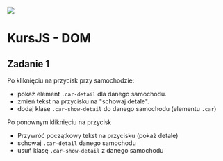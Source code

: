 ![](../../../kursjs.png)

# KursJS - DOM

## Zadanie 1
Po kliknięciu na przycisk przy samochodzie:
- pokaż element `.car-detail` dla danego samochodu.
- zmień tekst na przycisku na "schowaj detale".
- dodaj klasę `.car-show-detail` do danego samochodu (elementu `.car`)

Po ponownym kliknięciu na przycisk
- Przywróć początkowy tekst na przycisku (pokaż detale)
- schowaj `.car-detail` danego samochodu
- usuń klasę `.car-show-detail` z danego samochodu